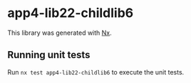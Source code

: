 # app4-lib22-childlib6

This library was generated with [Nx](https://nx.dev).

## Running unit tests

Run `nx test app4-lib22-childlib6` to execute the unit tests.
